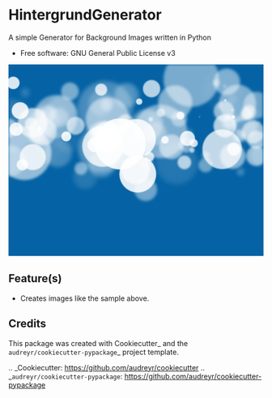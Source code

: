 # HintergrundGenerator

A simple Generator for Background Images written in Python

* Free software: GNU General Public License v3

![alt text](src/sample.png)

Feature(s)
----------

* Creates images like the sample above.

Credits
-------

This package was created with Cookiecutter_ and the `audreyr/cookiecutter-pypackage`_ project template.

.. _Cookiecutter: https://github.com/audreyr/cookiecutter
.. _`audreyr/cookiecutter-pypackage`: https://github.com/audreyr/cookiecutter-pypackage
